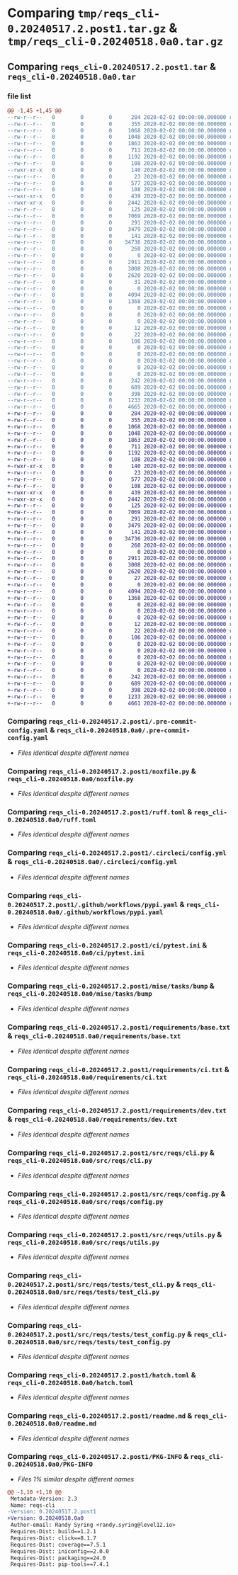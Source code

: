 # Comparing `tmp/reqs_cli-0.20240517.2.post1.tar.gz` & `tmp/reqs_cli-0.20240518.0a0.tar.gz`

## Comparing `reqs_cli-0.20240517.2.post1.tar` & `reqs_cli-0.20240518.0a0.tar`

### file list

```diff
@@ -1,45 +1,45 @@
--rw-r--r--   0        0        0      284 2020-02-02 00:00:00.000000 reqs_cli-0.20240517.2.post1/.copier-answers-py.yaml
--rw-r--r--   0        0        0      355 2020-02-02 00:00:00.000000 reqs_cli-0.20240517.2.post1/.coveragerc
--rw-r--r--   0        0        0     1068 2020-02-02 00:00:00.000000 reqs_cli-0.20240517.2.post1/.pre-commit-config.yaml
--rw-r--r--   0        0        0     1048 2020-02-02 00:00:00.000000 reqs_cli-0.20240517.2.post1/noxfile.py
--rw-r--r--   0        0        0     1863 2020-02-02 00:00:00.000000 reqs_cli-0.20240517.2.post1/ruff.toml
--rw-r--r--   0        0        0      711 2020-02-02 00:00:00.000000 reqs_cli-0.20240517.2.post1/.circleci/config.yml
--rw-r--r--   0        0        0     1192 2020-02-02 00:00:00.000000 reqs_cli-0.20240517.2.post1/.github/workflows/pypi.yaml
--rw-r--r--   0        0        0      108 2020-02-02 00:00:00.000000 reqs_cli-0.20240517.2.post1/.mise/config.toml
--rwxr-xr-x   0        0        0      140 2020-02-02 00:00:00.000000 reqs_cli-0.20240517.2.post1/.mise/tasks/hello
--rw-r--r--   0        0        0       23 2020-02-02 00:00:00.000000 reqs_cli-0.20240517.2.post1/ci/.gitignore
--rw-r--r--   0        0        0      577 2020-02-02 00:00:00.000000 reqs_cli-0.20240517.2.post1/ci/pytest.ini
--rw-r--r--   0        0        0      108 2020-02-02 00:00:00.000000 reqs_cli-0.20240517.2.post1/mise/config.toml
--rwxr-xr-x   0        0        0      439 2020-02-02 00:00:00.000000 reqs_cli-0.20240517.2.post1/mise/tasks/bootstrap
--rwxr-xr-x   0        0        0     2442 2020-02-02 00:00:00.000000 reqs_cli-0.20240517.2.post1/mise/tasks/bump
--rw-r--r--   0        0        0      125 2020-02-02 00:00:00.000000 reqs_cli-0.20240517.2.post1/requirements/base.in
--rw-r--r--   0        0        0     7069 2020-02-02 00:00:00.000000 reqs_cli-0.20240517.2.post1/requirements/base.txt
--rw-r--r--   0        0        0      291 2020-02-02 00:00:00.000000 reqs_cli-0.20240517.2.post1/requirements/ci.in
--rw-r--r--   0        0        0     3479 2020-02-02 00:00:00.000000 reqs_cli-0.20240517.2.post1/requirements/ci.txt
--rw-r--r--   0        0        0      141 2020-02-02 00:00:00.000000 reqs_cli-0.20240517.2.post1/requirements/dev.in
--rw-r--r--   0        0        0    34736 2020-02-02 00:00:00.000000 reqs_cli-0.20240517.2.post1/requirements/dev.txt
--rw-r--r--   0        0        0      260 2020-02-02 00:00:00.000000 reqs_cli-0.20240517.2.post1/src/tasks_lib.py
--rw-r--r--   0        0        0        0 2020-02-02 00:00:00.000000 reqs_cli-0.20240517.2.post1/src/reqs/__init__.py
--rw-r--r--   0        0        0     2911 2020-02-02 00:00:00.000000 reqs_cli-0.20240517.2.post1/src/reqs/cli.py
--rw-r--r--   0        0        0     3008 2020-02-02 00:00:00.000000 reqs_cli-0.20240517.2.post1/src/reqs/config.py
--rw-r--r--   0        0        0     2620 2020-02-02 00:00:00.000000 reqs_cli-0.20240517.2.post1/src/reqs/utils.py
--rw-r--r--   0        0        0       31 2020-02-02 00:00:00.000000 reqs_cli-0.20240517.2.post1/src/reqs/version.py
--rw-r--r--   0        0        0        0 2020-02-02 00:00:00.000000 reqs_cli-0.20240517.2.post1/src/reqs/tests/__init__.py
--rw-r--r--   0        0        0     4094 2020-02-02 00:00:00.000000 reqs_cli-0.20240517.2.post1/src/reqs/tests/test_cli.py
--rw-r--r--   0        0        0     1368 2020-02-02 00:00:00.000000 reqs_cli-0.20240517.2.post1/src/reqs/tests/test_config.py
--rw-r--r--   0        0        0        0 2020-02-02 00:00:00.000000 reqs_cli-0.20240517.2.post1/src/reqs/tests/pkg1/pyproject.toml
--rw-r--r--   0        0        0        0 2020-02-02 00:00:00.000000 reqs_cli-0.20240517.2.post1/src/reqs/tests/pkg1/foo/.gitkeep
--rw-r--r--   0        0        0        0 2020-02-02 00:00:00.000000 reqs_cli-0.20240517.2.post1/src/reqs/tests/pkg1/requirements/base.in
--rw-r--r--   0        0        0       12 2020-02-02 00:00:00.000000 reqs_cli-0.20240517.2.post1/src/reqs/tests/pkg1/requirements/ci.in
--rw-r--r--   0        0        0       22 2020-02-02 00:00:00.000000 reqs_cli-0.20240517.2.post1/src/reqs/tests/pkg1/requirements/dev.in
--rw-r--r--   0        0        0      106 2020-02-02 00:00:00.000000 reqs_cli-0.20240517.2.post1/src/reqs/tests/pkg2/pyproject.toml
--rw-r--r--   0        0        0        0 2020-02-02 00:00:00.000000 reqs_cli-0.20240517.2.post1/src/reqs/tests/pkg3/pyproject.toml
--rw-r--r--   0        0        0        0 2020-02-02 00:00:00.000000 reqs_cli-0.20240517.2.post1/src/reqs/tests/pkg3/requirements/base.in
--rw-r--r--   0        0        0        0 2020-02-02 00:00:00.000000 reqs_cli-0.20240517.2.post1/src/reqs/tests/pkg4/pyproject.toml
--rw-r--r--   0        0        0        0 2020-02-02 00:00:00.000000 reqs_cli-0.20240517.2.post1/src/reqs/tests/pkg4/requirements/base.in
--rw-r--r--   0        0        0        0 2020-02-02 00:00:00.000000 reqs_cli-0.20240517.2.post1/src/reqs/tests/pkg4/requirements/foo.in
--rw-r--r--   0        0        0      242 2020-02-02 00:00:00.000000 reqs_cli-0.20240517.2.post1/.gitignore
--rw-r--r--   0        0        0      689 2020-02-02 00:00:00.000000 reqs_cli-0.20240517.2.post1/hatch.toml
--rw-r--r--   0        0        0      398 2020-02-02 00:00:00.000000 reqs_cli-0.20240517.2.post1/pyproject.toml
--rw-r--r--   0        0        0     1233 2020-02-02 00:00:00.000000 reqs_cli-0.20240517.2.post1/readme.md
--rw-r--r--   0        0        0     4665 2020-02-02 00:00:00.000000 reqs_cli-0.20240517.2.post1/PKG-INFO
+-rw-r--r--   0        0        0      284 2020-02-02 00:00:00.000000 reqs_cli-0.20240518.0a0/.copier-answers-py.yaml
+-rw-r--r--   0        0        0      355 2020-02-02 00:00:00.000000 reqs_cli-0.20240518.0a0/.coveragerc
+-rw-r--r--   0        0        0     1068 2020-02-02 00:00:00.000000 reqs_cli-0.20240518.0a0/.pre-commit-config.yaml
+-rw-r--r--   0        0        0     1048 2020-02-02 00:00:00.000000 reqs_cli-0.20240518.0a0/noxfile.py
+-rw-r--r--   0        0        0     1863 2020-02-02 00:00:00.000000 reqs_cli-0.20240518.0a0/ruff.toml
+-rw-r--r--   0        0        0      711 2020-02-02 00:00:00.000000 reqs_cli-0.20240518.0a0/.circleci/config.yml
+-rw-r--r--   0        0        0     1192 2020-02-02 00:00:00.000000 reqs_cli-0.20240518.0a0/.github/workflows/pypi.yaml
+-rw-r--r--   0        0        0      108 2020-02-02 00:00:00.000000 reqs_cli-0.20240518.0a0/.mise/config.toml
+-rwxr-xr-x   0        0        0      140 2020-02-02 00:00:00.000000 reqs_cli-0.20240518.0a0/.mise/tasks/hello
+-rw-r--r--   0        0        0       23 2020-02-02 00:00:00.000000 reqs_cli-0.20240518.0a0/ci/.gitignore
+-rw-r--r--   0        0        0      577 2020-02-02 00:00:00.000000 reqs_cli-0.20240518.0a0/ci/pytest.ini
+-rw-r--r--   0        0        0      108 2020-02-02 00:00:00.000000 reqs_cli-0.20240518.0a0/mise/config.toml
+-rwxr-xr-x   0        0        0      439 2020-02-02 00:00:00.000000 reqs_cli-0.20240518.0a0/mise/tasks/bootstrap
+-rwxr-xr-x   0        0        0     2442 2020-02-02 00:00:00.000000 reqs_cli-0.20240518.0a0/mise/tasks/bump
+-rw-r--r--   0        0        0      125 2020-02-02 00:00:00.000000 reqs_cli-0.20240518.0a0/requirements/base.in
+-rw-r--r--   0        0        0     7069 2020-02-02 00:00:00.000000 reqs_cli-0.20240518.0a0/requirements/base.txt
+-rw-r--r--   0        0        0      291 2020-02-02 00:00:00.000000 reqs_cli-0.20240518.0a0/requirements/ci.in
+-rw-r--r--   0        0        0     3479 2020-02-02 00:00:00.000000 reqs_cli-0.20240518.0a0/requirements/ci.txt
+-rw-r--r--   0        0        0      141 2020-02-02 00:00:00.000000 reqs_cli-0.20240518.0a0/requirements/dev.in
+-rw-r--r--   0        0        0    34736 2020-02-02 00:00:00.000000 reqs_cli-0.20240518.0a0/requirements/dev.txt
+-rw-r--r--   0        0        0      260 2020-02-02 00:00:00.000000 reqs_cli-0.20240518.0a0/src/tasks_lib.py
+-rw-r--r--   0        0        0        0 2020-02-02 00:00:00.000000 reqs_cli-0.20240518.0a0/src/reqs/__init__.py
+-rw-r--r--   0        0        0     2911 2020-02-02 00:00:00.000000 reqs_cli-0.20240518.0a0/src/reqs/cli.py
+-rw-r--r--   0        0        0     3008 2020-02-02 00:00:00.000000 reqs_cli-0.20240518.0a0/src/reqs/config.py
+-rw-r--r--   0        0        0     2620 2020-02-02 00:00:00.000000 reqs_cli-0.20240518.0a0/src/reqs/utils.py
+-rw-r--r--   0        0        0       27 2020-02-02 00:00:00.000000 reqs_cli-0.20240518.0a0/src/reqs/version.py
+-rw-r--r--   0        0        0        0 2020-02-02 00:00:00.000000 reqs_cli-0.20240518.0a0/src/reqs/tests/__init__.py
+-rw-r--r--   0        0        0     4094 2020-02-02 00:00:00.000000 reqs_cli-0.20240518.0a0/src/reqs/tests/test_cli.py
+-rw-r--r--   0        0        0     1368 2020-02-02 00:00:00.000000 reqs_cli-0.20240518.0a0/src/reqs/tests/test_config.py
+-rw-r--r--   0        0        0        0 2020-02-02 00:00:00.000000 reqs_cli-0.20240518.0a0/src/reqs/tests/pkg1/pyproject.toml
+-rw-r--r--   0        0        0        0 2020-02-02 00:00:00.000000 reqs_cli-0.20240518.0a0/src/reqs/tests/pkg1/foo/.gitkeep
+-rw-r--r--   0        0        0        0 2020-02-02 00:00:00.000000 reqs_cli-0.20240518.0a0/src/reqs/tests/pkg1/requirements/base.in
+-rw-r--r--   0        0        0       12 2020-02-02 00:00:00.000000 reqs_cli-0.20240518.0a0/src/reqs/tests/pkg1/requirements/ci.in
+-rw-r--r--   0        0        0       22 2020-02-02 00:00:00.000000 reqs_cli-0.20240518.0a0/src/reqs/tests/pkg1/requirements/dev.in
+-rw-r--r--   0        0        0      106 2020-02-02 00:00:00.000000 reqs_cli-0.20240518.0a0/src/reqs/tests/pkg2/pyproject.toml
+-rw-r--r--   0        0        0        0 2020-02-02 00:00:00.000000 reqs_cli-0.20240518.0a0/src/reqs/tests/pkg3/pyproject.toml
+-rw-r--r--   0        0        0        0 2020-02-02 00:00:00.000000 reqs_cli-0.20240518.0a0/src/reqs/tests/pkg3/requirements/base.in
+-rw-r--r--   0        0        0        0 2020-02-02 00:00:00.000000 reqs_cli-0.20240518.0a0/src/reqs/tests/pkg4/pyproject.toml
+-rw-r--r--   0        0        0        0 2020-02-02 00:00:00.000000 reqs_cli-0.20240518.0a0/src/reqs/tests/pkg4/requirements/base.in
+-rw-r--r--   0        0        0        0 2020-02-02 00:00:00.000000 reqs_cli-0.20240518.0a0/src/reqs/tests/pkg4/requirements/foo.in
+-rw-r--r--   0        0        0      242 2020-02-02 00:00:00.000000 reqs_cli-0.20240518.0a0/.gitignore
+-rw-r--r--   0        0        0      689 2020-02-02 00:00:00.000000 reqs_cli-0.20240518.0a0/hatch.toml
+-rw-r--r--   0        0        0      398 2020-02-02 00:00:00.000000 reqs_cli-0.20240518.0a0/pyproject.toml
+-rw-r--r--   0        0        0     1233 2020-02-02 00:00:00.000000 reqs_cli-0.20240518.0a0/readme.md
+-rw-r--r--   0        0        0     4661 2020-02-02 00:00:00.000000 reqs_cli-0.20240518.0a0/PKG-INFO
```

### Comparing `reqs_cli-0.20240517.2.post1/.pre-commit-config.yaml` & `reqs_cli-0.20240518.0a0/.pre-commit-config.yaml`

 * *Files identical despite different names*

### Comparing `reqs_cli-0.20240517.2.post1/noxfile.py` & `reqs_cli-0.20240518.0a0/noxfile.py`

 * *Files identical despite different names*

### Comparing `reqs_cli-0.20240517.2.post1/ruff.toml` & `reqs_cli-0.20240518.0a0/ruff.toml`

 * *Files identical despite different names*

### Comparing `reqs_cli-0.20240517.2.post1/.circleci/config.yml` & `reqs_cli-0.20240518.0a0/.circleci/config.yml`

 * *Files identical despite different names*

### Comparing `reqs_cli-0.20240517.2.post1/.github/workflows/pypi.yaml` & `reqs_cli-0.20240518.0a0/.github/workflows/pypi.yaml`

 * *Files identical despite different names*

### Comparing `reqs_cli-0.20240517.2.post1/ci/pytest.ini` & `reqs_cli-0.20240518.0a0/ci/pytest.ini`

 * *Files identical despite different names*

### Comparing `reqs_cli-0.20240517.2.post1/mise/tasks/bump` & `reqs_cli-0.20240518.0a0/mise/tasks/bump`

 * *Files identical despite different names*

### Comparing `reqs_cli-0.20240517.2.post1/requirements/base.txt` & `reqs_cli-0.20240518.0a0/requirements/base.txt`

 * *Files identical despite different names*

### Comparing `reqs_cli-0.20240517.2.post1/requirements/ci.txt` & `reqs_cli-0.20240518.0a0/requirements/ci.txt`

 * *Files identical despite different names*

### Comparing `reqs_cli-0.20240517.2.post1/requirements/dev.txt` & `reqs_cli-0.20240518.0a0/requirements/dev.txt`

 * *Files identical despite different names*

### Comparing `reqs_cli-0.20240517.2.post1/src/reqs/cli.py` & `reqs_cli-0.20240518.0a0/src/reqs/cli.py`

 * *Files identical despite different names*

### Comparing `reqs_cli-0.20240517.2.post1/src/reqs/config.py` & `reqs_cli-0.20240518.0a0/src/reqs/config.py`

 * *Files identical despite different names*

### Comparing `reqs_cli-0.20240517.2.post1/src/reqs/utils.py` & `reqs_cli-0.20240518.0a0/src/reqs/utils.py`

 * *Files identical despite different names*

### Comparing `reqs_cli-0.20240517.2.post1/src/reqs/tests/test_cli.py` & `reqs_cli-0.20240518.0a0/src/reqs/tests/test_cli.py`

 * *Files identical despite different names*

### Comparing `reqs_cli-0.20240517.2.post1/src/reqs/tests/test_config.py` & `reqs_cli-0.20240518.0a0/src/reqs/tests/test_config.py`

 * *Files identical despite different names*

### Comparing `reqs_cli-0.20240517.2.post1/hatch.toml` & `reqs_cli-0.20240518.0a0/hatch.toml`

 * *Files identical despite different names*

### Comparing `reqs_cli-0.20240517.2.post1/readme.md` & `reqs_cli-0.20240518.0a0/readme.md`

 * *Files identical despite different names*

### Comparing `reqs_cli-0.20240517.2.post1/PKG-INFO` & `reqs_cli-0.20240518.0a0/PKG-INFO`

 * *Files 1% similar despite different names*

```diff
@@ -1,10 +1,10 @@
 Metadata-Version: 2.3
 Name: reqs-cli
-Version: 0.20240517.2.post1
+Version: 0.20240518.0a0
 Author-email: Randy Syring <randy.syring@level12.io>
 Requires-Dist: build==1.2.1
 Requires-Dist: click==8.1.7
 Requires-Dist: coverage==7.5.1
 Requires-Dist: iniconfig==2.0.0
 Requires-Dist: packaging==24.0
 Requires-Dist: pip-tools==7.4.1
```

